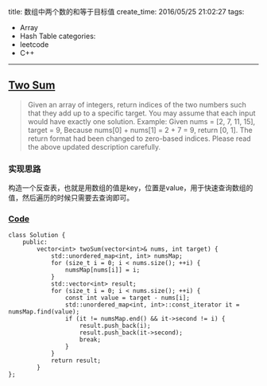 title: 数组中两个数的和等于目标值
create_time: 2016/05/25 21:02:27
tags:
- Array
- Hash Table
categories:
- leetcode
- C++

---
## [Two Sum](https://leetcode.com/problems/two-sum/)
> Given an array of integers, return indices of the two numbers such that they add up to a specific target.
> You may assume that each input would have exactly one solution.
> Example:
> Given nums = [2, 7, 11, 15], target = 9,
> Because nums[0] + nums[1] = 2 + 7 = 9,
> return [0, 1].
> The return format had been changed to zero-based indices. Please read the above updated description carefully.

### 实现思路
构造一个反查表，也就是用数组的值是key，位置是value，用于快速查询数组的值，然后遍历的时候只需要去查询即可。

### [Code](https://github.com/Finalcheat/leetcode/blob/master/src/Two-Sum.cpp)
```
class Solution {
    public:
        vector<int> twoSum(vector<int>& nums, int target) {
            std::unordered_map<int, int> numsMap;
            for (size_t i = 0; i < nums.size(); ++i) {
                numsMap[nums[i]] = i;
            }
            std::vector<int> result;
            for (size_t i = 0; i < nums.size(); ++i) {
                const int value = target - nums[i];
                std::unordered_map<int, int>::const_iterator it = numsMap.find(value);
                if (it != numsMap.end() && it->second != i) {
                    result.push_back(i);
                    result.push_back(it->second);
                    break;
                }
            }
            return result;
        }
};
```
